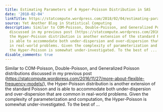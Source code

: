 ```yaml
---
title: Estimating Parameters of A Hyper-Poisson Distribution in SAS
date: '2018-02-04'
linkTitle: https://statcompute.wordpress.com/2018/02/04/estimating-parameters-of-a-hyper-poisson-distribution-in-sas/
source: Yet Another Blog in Statistical Computing
description: Similar to COM-Poisson, Double-Poisson, and Generalized Poisson distributions
  discussed in my previous post (https://statcompute.wordpress.com/2016/11/27/more-about-flexible-frequency-models/),
  the Hyper-Poisson distribution is another extension of the standard Poisson and
  is able to accommodate both under-dispersion and over-dispersion that are common
  in real-world problems. Given the complexity of parameterization and computation,
  the Hyper-Poisson is somewhat under-investigated. To the best of ...
disable_comments: true
---
```

Similar to COM-Poisson, Double-Poisson, and Generalized Poisson distributions discussed in my previous post (https://statcompute.wordpress.com/2016/11/27/more-about-flexible-frequency-models/), the Hyper-Poisson distribution is another extension of the standard Poisson and is able to accommodate both under-dispersion and over-dispersion that are common in real-world problems. Given the complexity of parameterization and computation, the Hyper-Poisson is somewhat under-investigated. To the best of ...